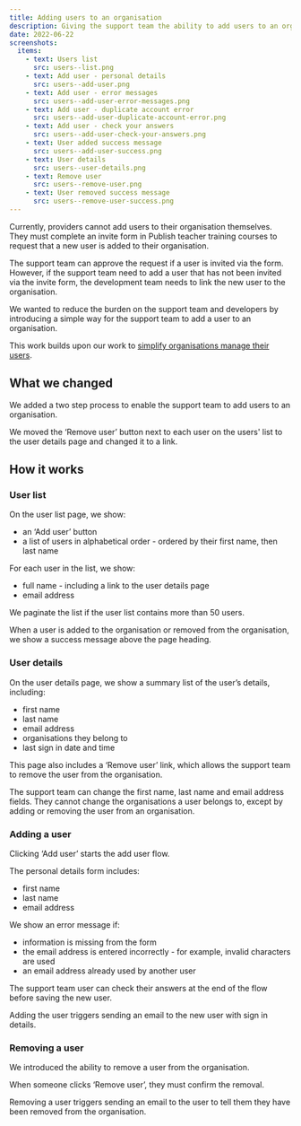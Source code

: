 ```yaml
---
title: Adding users to an organisation
description: Giving the support team the ability to add users to an organisation
date: 2022-06-22
screenshots:
  items:
    - text: Users list
      src: users--list.png
    - text: Add user - personal details
      src: users--add-user.png
    - text: Add user - error messages
      src: users--add-user-error-messages.png
    - text: Add user - duplicate account error
      src: users--add-user-duplicate-account-error.png
    - text: Add user - check your answers
      src: users--add-user-check-your-answers.png
    - text: User added success message
      src: users--add-user-success.png
    - text: User details
      src: users--user-details.png
    - text: Remove user
      src: users--remove-user.png
    - text: User removed success message
      src: users--remove-user-success.png
---
```


Currently, providers cannot add users to their organisation themselves. They must complete an invite form in Publish teacher training courses to request that a new user is added to their organisation.

The support team can approve the request if a user is invited via the form. However, if the support team need to add a user that has not been invited via the invite form, the development team needs to link the new user to the organisation.

We wanted to reduce the burden on the support team and developers by introducing a simple way for the support team to add a user to an organisation.

This work builds upon our work to [simplify organisations manage their users](/publish-teacher-training-courses/simplifying-how-organisations-manage-users/).

## What we changed

We added a two step process to enable the support team to add users to an organisation.

We moved the ‘Remove user’ button next to each user on the users' list to the user details page and changed it to a link.

## How it works

### User list

On the user list page, we show:

- an ‘Add user’ button
- a list of users in alphabetical order - ordered by their first name, then last name

For each user in the list, we show:

- full name - including a link to the user details page
- email address

We paginate the list if the user list contains more than 50 users.

When a user is added to the organisation or removed from the organisation, we show a success message above the page heading.

### User details

On the user details page, we show a summary list of the user’s details, including:

- first name
- last name
- email address
- organisations they belong to
- last sign in date and time

This page also includes a ‘Remove user’ link, which allows the support team to remove the user from the organisation.

The support team can change the first name, last name and email address fields. They cannot change the organisations a user belongs to, except by adding or removing the user from an organisation.
### Adding a user

Clicking ‘Add user’ starts the add user flow.

The personal details form includes:

- first name
- last name
- email address

We show an error message if:

- information is missing from the form
- the email address is entered incorrectly - for example, invalid characters are used
- an email address already used by another user

The support team user can check their answers at the end of the flow before saving the new user.

Adding the user triggers sending an email to the new user with sign in details.

### Removing a user

We introduced the ability to remove a user from the organisation.

When someone clicks ‘Remove user’, they must confirm the removal.

Removing a user triggers sending an email to the user to tell them they have been removed from the organisation.
